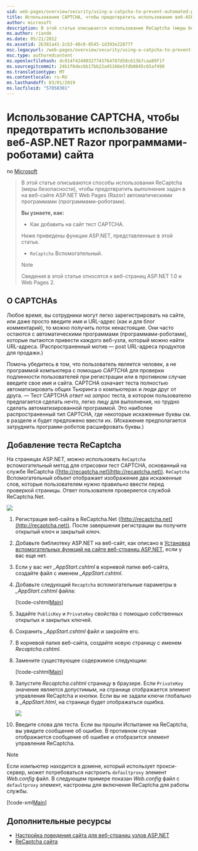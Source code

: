 ```yaml
---
uid: web-pages/overview/security/using-a-catpcha-to-prevent-automated-programs-bots-from-using-your-aspnet-web-site
title: Использование CAPTCHA, чтобы предотвратить использование веб-ASP.NET Razor программами-роботами) сайта | Документация Майкрософт
author: microsoft
description: В этой статье описывается использование ReCaptcha (меры безопасности), чтобы предотвратить выполнение задач в веб-страниц ASP.NET (Razor) автоматическими программами (программами-роботами) мы...
ms.author: riande
ms.date: 05/21/2012
ms.assetid: 2b381a41-2cb3-40c0-8545-1d393e22877f
msc.legacyurl: /web-pages/overview/security/using-a-catpcha-to-prevent-automated-programs-bots-from-using-your-aspnet-web-site
msc.type: authoredcontent
ms.openlocfilehash: dc014f42490327743764787d58c613b7caa89f1f
ms.sourcegitcommit: 24b1f6decbb17bb22a45166e5fdb0845c65af498
ms.translationtype: MT
ms.contentlocale: ru-RU
ms.lasthandoff: 03/01/2019
ms.locfileid: "57058301"
---
```

<a name="using-a-captcha-to-prevent-bots-from-using-your-aspnet-web-razor-site"></a>Использование CAPTCHA, чтобы предотвратить использование веб-ASP.NET Razor программами-роботами) сайта
====================
по [Microsoft](https://github.com/microsoft)

> В этой статье описываются способы использования ReCaptcha (меры безопасности), чтобы предотвратить выполнение задач в на веб-сайте ASP.NET Web Pages (Razor) автоматическими программами (программами-роботами).
> 
> **Вы узнаете, как:** 
> 
> - Как добавить на сайт тест CAPTCHA.
> 
> Ниже приведены функции ASP.NET, представленные в этой статье.
> 
> - `ReCaptcha` Вспомогательный.
> 
> > [!NOTE]
> > Сведения в этой статье относятся к веб-страниц ASP.NET 1.0 и Web Pages 2.


## <a name="about-captchas"></a>О CAPTCHAs

Любое время, вы сотрудники могут легко зарегистрировать на сайте, или даже просто введите имя и URL-адрес (как и для блог комментарий), то можно получить поток ненастоящие. Они часто остаются с автоматическими программами (программами-роботами), которые пытаются привести каждого веб-узла, который можно найти URL-адреса. (Распространенный мотив — post URL-адреса продуктов для продажи.)

Помочь убедитесь в том, что пользователь является человек, а не программой компьютера с помощью *CAPTCHA* для проверки подлинности пользователей при регистрации или в противном случае введите свое имя и сайта. CAPTCHA означает теста полностью автоматизировать общих Тьюринга о компьютерах и люди друг от друга. — Тест CAPTCHA *ответ на запрос* теста, в котором пользователю предлагается сделать нечто, легко лицу для выполнения, но трудно сделать автоматизированной программой. Это наиболее распространенный тип CAPTCHA, где некоторые искаженные буквы см. в разделе и будет предложено ввести их. (Искажение предполагается затруднить программ-роботов расшифровать буквы.)

## <a name="adding-a-recaptcha-test"></a>Добавление теста ReCaptcha

На страницах ASP.NET, можно использовать `ReCaptcha` вспомогательный метод для отрисовки тест CAPTCHA, основанный на службе ReCaptcha ([http://recaptcha.net](http://recaptcha.net)). `ReCaptcha` Вспомогательный объект отображает изображение два искаженные слов, которые пользователям нужно правильно ввести перед проверкой страницы. Ответ пользователя проверяется службой ReCaptcha.Net.

![](using-a-catpcha-to-prevent-automated-programs-bots-from-using-your-aspnet-web-site/_static/image1.jpg)

1. Регистрация веб-сайта в ReCaptcha.Net ([http://recaptcha.net](http://recaptcha.net)). После завершения регистрации вы получите открытый ключ и закрытый ключ.
2. Добавьте библиотеку ASP.NET на веб-сайт, как описано в [Установка вспомогательных функций на сайте веб-страниц ASP.NET](https://go.microsoft.com/fwlink/?LinkId=252372), если у вас еще нет.
3. Если у вас нет  *\_AppStart.cshtml* в корневой папке веб-сайта, создайте файл с именем  *\_AppStart.cshtml*.
4. Добавьте следующий `Recaptcha` вспомогательные параметры в  *\_AppStart.cshtml* файла: 

    [!code-cshtml[Main](using-a-catpcha-to-prevent-automated-programs-bots-from-using-your-aspnet-web-site/samples/sample1.cshtml?highlight=6-7)]
5. Задайте `PublicKey` и `PrivateKey` свойства с помощью собственных открытых и закрытых ключей.
6. Сохранить  *\_AppStart.cshtml* файл и закройте его.
7. В корневой папке веб-сайта, создайте новую страницу с именем *Recaptcha.cshtml*.
8. Замените существующее содержимое следующим: 

    [!code-cshtml[Main](using-a-catpcha-to-prevent-automated-programs-bots-from-using-your-aspnet-web-site/samples/sample2.cshtml)]
9. Запустите *Recaptcha.cshtml* страницу в браузере. Если `PrivateKey` значение является допустимым, на странице отображается элемент управления ReCaptcha и кнопки. Если вы не задали ключи глобально в  *\_AppStart.html*, на странице будет отображаться ошибка. 

    ![](using-a-catpcha-to-prevent-automated-programs-bots-from-using-your-aspnet-web-site/_static/image1.png)
10. Введите слова для теста. Если вы прошли Испытание на ReCaptcha, вы увидите сообщение об ошибке. В противном случае отображается сообщение об ошибке и отобразится элемент управления ReCaptcha.

> [!NOTE]
> Если компьютер находится в домене, который использует прокси-сервер, может потребоваться настроить `defaultproxy` элемент *Web.config* файл. В следующем примере показан *Web.config* файл с `defaultproxy` элемент, настроены для включения ReCaptcha для работы службы.
> 
> [!code-xml[Main](using-a-catpcha-to-prevent-automated-programs-bots-from-using-your-aspnet-web-site/samples/sample3.xml)]


<a id="Additional_Resources"></a>
## <a name="additional-resources"></a>Дополнительные ресурсы


- [Настройка поведения сайта для веб-страниц узлов ASP.NET](https://go.microsoft.com/fwlink/?LinkId=202906)
- [ReCaptcha сайта](https://www.google.com/recaptcha)
